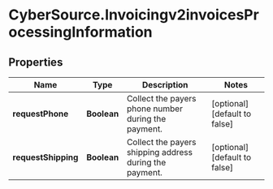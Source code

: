 # CyberSource.Invoicingv2invoicesProcessingInformation

## Properties
Name | Type | Description | Notes
------------ | ------------- | ------------- | -------------
**requestPhone** | **Boolean** | Collect the payers phone number during the payment. | [optional] [default to false]
**requestShipping** | **Boolean** | Collect the payers shipping address during the payment. | [optional] [default to false]


